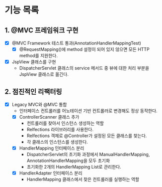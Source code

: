 # 기능 목록

## 1. @MVC 프레임워크 구현

- [x] @MVC Framework 테스트 통과(AnnotationHandlerMappingTest)
    - [x] @RequestMapping()에 method 설정이 되어 있지 않으면 모든 HTTP method를 지원한다.
- [x] JspView 클래스를 구현
    - DispatcherServlet 클래스의 service 메서드 중 뷰에 대한 처리 부분을 JspView 클래스로 옮긴다.

## 2. 점진적인 리팩터링

- [x] Legacy MVC와 @MVC 통합
    - 인터페이스 컨트롤러를 어노테이션 기반 컨트롤러로 변경해도 정상 동작한다.
    - [x] ControllerScanner 클래스 추가
        - 컨트롤러를 찾아서 인스턴스 생성하는 역할
        - Relfections 라이브러리를 사용한다.
        - Relfections 객체로 @Controller가 설정된 모든 클래스를 찾는다.
        - 각 클래스의 인스턴스를 생성한다.
    - [x] HandlerMapping 인터페이스 분리
        - DispatcherServlet의 초기화 과정에서 ManualHandlerMapping, AnnotationHandlerMapping을 모두 초기화
        - 초기화한 2개의 HandlerMapping List로 관리한다.
    - [x] HandlerAdapter 인터페이스 분리
        - HandlerMapping 클래스에서 찾은 컨트롤러를 실행하는 역할
